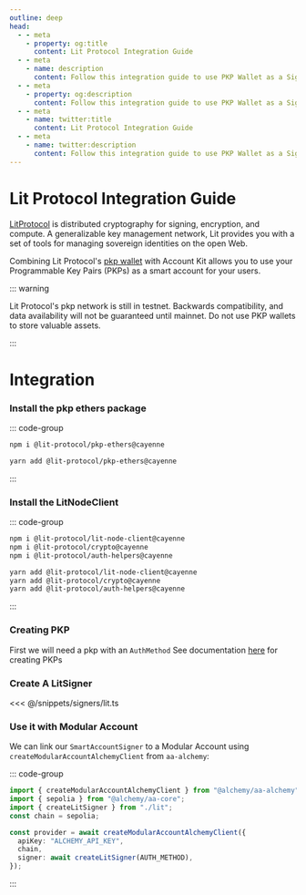 ```yaml
---
outline: deep
head:
  - - meta
    - property: og:title
      content: Lit Protocol Integration Guide
  - - meta
    - name: description
      content: Follow this integration guide to use PKP Wallet as a Signer with Account Kit, a vertically integrated stack for building apps that support ERC-4337 and ERC-6900.
  - - meta
    - property: og:description
      content: Follow this integration guide to use PKP Wallet as a Signer with Account Kit, a vertically integrated stack for building apps that support ERC-4337 and ERC-6900.
  - - meta
    - name: twitter:title
      content: Lit Protocol Integration Guide
  - - meta
    - name: twitter:description
      content: Follow this integration guide to use PKP Wallet as a Signer with Account Kit, a vertically integrated stack for building apps that support ERC-4337 and ERC-6900.
---
```


# Lit Protocol Integration Guide

[LitProtocol](https://litprotocol.com/) is distributed cryptography for signing, encryption, and compute. A generalizable key management network, Lit provides you with a set of tools for managing sovereign identities on the open Web.

Combining Lit Protocol's [pkp wallet](https://www.npmjs.com/package/@lit-protocol/pkp-ethers) with Account Kit allows you to use your Programmable Key Pairs (PKPs) as a smart account for your users.

::: warning

Lit Protocol's pkp network is still in testnet. Backwards compatibility, and data availability will not be guaranteed until mainnet. Do not use PKP wallets to store valuable assets.

:::

# Integration

### Install the pkp ethers package

::: code-group

```bash [npm]
npm i @lit-protocol/pkp-ethers@cayenne
```

```bash [yarn]
yarn add @lit-protocol/pkp-ethers@cayenne
```

:::

### Install the LitNodeClient

::: code-group

```bash [npm]
npm i @lit-protocol/lit-node-client@cayenne
npm i @lit-protocol/crypto@cayenne
npm i @lit-protocol/auth-helpers@cayenne
```

```bash [yarn]
yarn add @lit-protocol/lit-node-client@cayenne
yarn add @lit-protocol/crypto@cayenne
yarn add @lit-protocol/auth-helpers@cayenne
```

:::

### Creating PKP

First we will need a pkp with an `AuthMethod`
See documentation [here](https://developer.litprotocol.com/v3/sdk/wallets/minting) for creating PKPs

### Create A LitSigner

<<< @/snippets/signers/lit.ts

### Use it with Modular Account

We can link our `SmartAccountSigner` to a Modular Account using `createModularAccountAlchemyClient` from `aa-alchemy`:

::: code-group

```ts [example.ts]
import { createModularAccountAlchemyClient } from "@alchemy/aa-alchemy";
import { sepolia } from "@alchemy/aa-core";
import { createLitSigner } from "./lit";
const chain = sepolia;

const provider = await createModularAccountAlchemyClient({
  apiKey: "ALCHEMY_API_KEY",
  chain,
  signer: await createLitSigner(AUTH_METHOD),
});
```

:::
